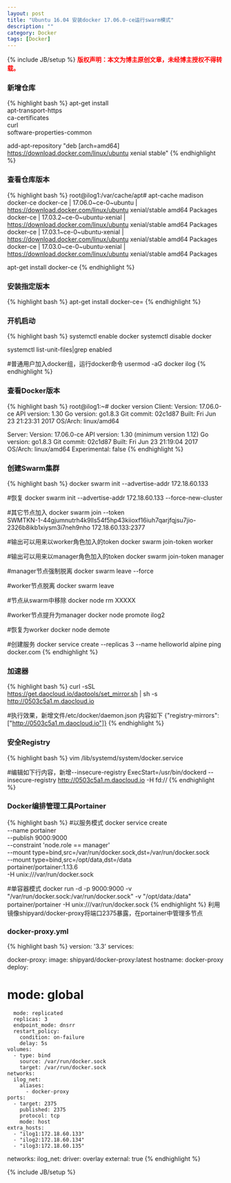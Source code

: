 ```yaml
---
layout: post
title: "Ubuntu 16.04 安装docker 17.06.0-ce运行swarm模式"
description: ""
category: Docker 
tags: [Docker]
---
```

{% include JB/setup %}
**<font color="red">版权声明：本文为博主原创文章，未经博主授权不得转载。</font>**

### 新增仓库
{% highlight bash %}
apt-get install \
    apt-transport-https \
    ca-certificates \
    curl \
    software-properties-common
    
add-apt-repository "deb [arch=amd64] https://download.docker.com/linux/ubuntu xenial stable"
{% endhighlight %}

### 查看仓库版本
{% highlight bash %}
root@ilog1:/var/cache/apt# apt-cache madison docker-ce
 docker-ce | 17.06.0~ce-0~ubuntu | https://download.docker.com/linux/ubuntu xenial/stable amd64 Packages
 docker-ce | 17.03.2~ce-0~ubuntu-xenial | https://download.docker.com/linux/ubuntu xenial/stable amd64 Packages
 docker-ce | 17.03.1~ce-0~ubuntu-xenial | https://download.docker.com/linux/ubuntu xenial/stable amd64 Packages
 docker-ce | 17.03.0~ce-0~ubuntu-xenial | https://download.docker.com/linux/ubuntu xenial/stable amd64 Packages
 
 apt-get install docker-ce
{% endhighlight %}

### 安装指定版本
{% highlight bash %}
apt-get install docker-ce=<VERSION>
{% endhighlight %}

### 开机启动
{% highlight bash %}
systemctl enable docker
systemctl disable docker

systemctl list-unit-files|grep enabled

#普通用户加入docker组，运行docker命令
usermod  -aG docker ilog
{% endhighlight %}

### 查看Docker版本
{% highlight bash %}
root@ilog1:~# docker version
Client:
 Version:      17.06.0-ce
 API version:  1.30
 Go version:   go1.8.3
 Git commit:   02c1d87
 Built:        Fri Jun 23 21:23:31 2017
 OS/Arch:      linux/amd64

Server:
 Version:      17.06.0-ce
 API version:  1.30 (minimum version 1.12)
 Go version:   go1.8.3
 Git commit:   02c1d87
 Built:        Fri Jun 23 21:19:04 2017
 OS/Arch:      linux/amd64
 Experimental: false
{% endhighlight %}

### 创建Swarm集群
{% highlight bash %}
docker swarm init --advertise-addr 172.18.60.133

#恢复
docker swarm init --advertise-addr 172.18.60.133 --force-new-cluster

#其它节点加入
docker swarm join --token \
     SWMTKN-1-44gjumnutrh4k9lls54f5hp43kiioxf16iuh7qarjfqjsu7jio-2326b8ikb1xiysm3i7neh9nho 172.18.60.133:2377
     
#输出可以用来以worker角色加入的token
docker swarm join-token worker

#输出可以用来以manager角色加入的token
docker swarm join-token manager

#manager节点强制脱离
docker swarm leave --force

#worker节点脱离
docker swarm leave

#节点从swarm中移除
docker node rm XXXXX

#worker节点提升为manager
docker node promote ilog2

#恢复为worker
docker node demote <NODE>

#创建服务
docker service create --replicas 3 --name helloworld alpine ping docker.com
{% endhighlight %}

### 加速器
{% highlight bash %}
curl -sSL https://get.daocloud.io/daotools/set_mirror.sh | sh -s http://0503c5a1.m.daocloud.io

#执行效果，新增文件/etc/docker/daemon.json 内容如下
{"registry-mirrors": ["http://0503c5a1.m.daocloud.io"]}
{% endhighlight %}

### 安全Registry
{% highlight bash %}
vim /lib/systemd/system/docker.service

#编辑如下行内容，新增--insecure-registry
ExecStart=/usr/bin/dockerd --insecure-registry http://0503c5a1.m.daocloud.io -H fd://
{% endhighlight %}

### Docker编排管理工具Portainer
{% highlight bash %}
#以服务模式
docker service create \
--name portainer \
--publish 9000:9000 \
--constraint 'node.role == manager' \
--mount type=bind,src=/var/run/docker.sock,dst=/var/run/docker.sock \
--mount type=bind,src=/opt/data,dst=/data \
portainer/portainer:1.13.6 \
-H unix:///var/run/docker.sock

#单容器模式
docker run -d -p 9000:9000 -v "/var/run/docker.sock:/var/run/docker.sock" -v "/opt/data:/data" \
    portainer/portainer -H unix:///var/run/docker.sock
{% endhighlight %}
利用镜像shipyard/docker-proxy将端口2375暴露，在portainer中管理多节点

### docker-proxy.yml
{% highlight bash %}
version: '3.3'
services:

  docker-proxy:
    image: shipyard/docker-proxy:latest
    hostname: docker-proxy
    deploy:
#      mode: global
      mode: replicated
      replicas: 3
      endpoint_mode: dnsrr
      restart_policy:
        condition: on-failure
        delay: 5s
    volumes:
      - type: bind
        source: /var/run/docker.sock
        target: /var/run/docker.sock
    networks:
      ilog_net:
        aliases:
          - docker-proxy
    ports:
      - target: 2375
        published: 2375
        protocol: tcp
        mode: host
    extra_hosts:
      - "ilog1:172.18.60.133"
      - "ilog2:172.18.60.134"
      - "ilog3:172.18.60.135" 
      
networks:
  ilog_net:
    driver: overlay
    external: true
{% endhighlight %}

{% include JB/setup %}


